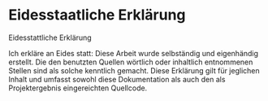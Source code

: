 # Eidesstaatliche Erklärung
Eidesstattliche Erklärung

Ich erkläre an Eides statt: Diese Arbeit wurde selbständig und eigenhändig erstellt. Die den benutzten Quellen wörtlich oder inhaltlich entnommenen Stellen sind als solche kenntlich gemacht. Diese Erklärung gilt für jeglichen Inhalt und umfasst sowohl diese Dokumentation als auch den als Projektergebnis eingereichten Quellcode.
